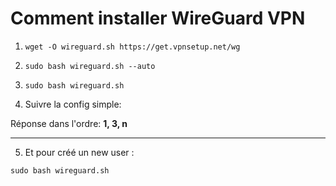 # Comment installer WireGuard VPN

1) ```
   wget -O wireguard.sh https://get.vpnsetup.net/wg
   ```

2) ```
   sudo bash wireguard.sh --auto
   ```

3) ```
   sudo bash wireguard.sh
   ```

4) Suivre la config simple:

Réponse dans l'ordre: **1, 3, n**

------------------------------------------------------

5) Et pour créé un new user :

```
sudo bash wireguard.sh
```
